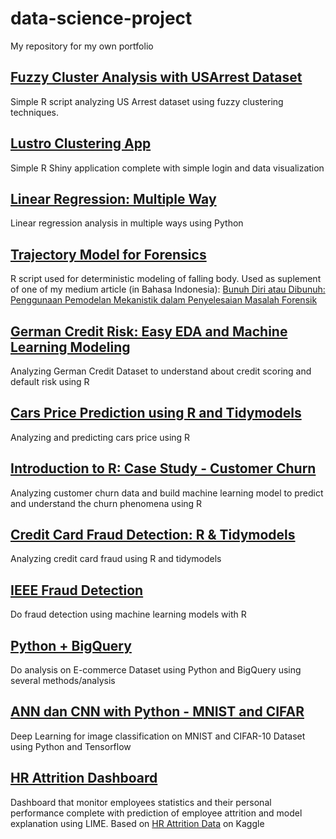 # data-science-project
My repository for my own portfolio

## [Fuzzy Cluster Analysis with USArrest Dataset](https://github.com/hadimaster65555/fuzzy-cluster-analysis-with-USArrest-Data)

Simple R script analyzing US Arrest dataset using fuzzy clustering techniques.

## [Lustro Clustering App](https://github.com/hadimaster65555/clustering-app2)

Simple R Shiny application complete with simple login and data visualization

## [Linear Regression: Multiple Way](https://github.com/hadimaster65555/linear-regression-multiple-way)

Linear regression analysis in multiple ways using Python

## [Trajectory Model for Forensics](https://github.com/hadimaster65555/trajectory-model-for-forensics)

R script used for deterministic modeling of falling body. Used as suplement of one of my medium article (in Bahasa Indonesia): [Bunuh Diri atau Dibunuh: Penggunaan Pemodelan Mekanistik dalam Penyelesaian Masalah Forensik](https://medium.com/indor/bunuh-diri-atau-dibunuh-penggunaan-pemodelan-mekanistik-dalam-penyelesaian-masalah-3802032b424f)

## [German Credit Risk: Easy EDA and Machine Learning Modeling](https://www.kaggle.com/code/hadimaster/german-credit-risk-easy-eda-and-machine-learning)
Analyzing German Credit Dataset to understand about credit scoring and default risk using R

## [Cars Price Prediction using R and Tidymodels](https://www.kaggle.com/code/hadimaster/cars-price-prediction-using-r-and-tidymodels)
Analyzing and predicting cars price using R

## [Introduction to R: Case Study - Customer Churn](https://www.kaggle.com/code/hadimaster/introduction-to-r-case-study-customer-churn)
Analyzing customer churn data and build machine learning model to predict and understand the churn phenomena using R

## [Credit Card Fraud Detection: R & Tidymodels](https://www.kaggle.com/code/hadimaster/credit-card-fraud-detection-r-tidymodels)
Analyzing credit card fraud using R and tidymodels

## [IEEE Fraud Detection](https://www.kaggle.com/code/hadimaster/ieee-fraud-detection)
Do fraud detection using machine learning models with R

## [Python + BigQuery](https://colab.research.google.com/drive/1qAkEyKq20uiWS-nB9BvG8b7Fo3w3NXLE?usp=sharing)
Do analysis on E-commerce Dataset using Python and BigQuery using several methods/analysis

## [ANN dan CNN with Python - MNIST and CIFAR](https://colab.research.google.com/drive/12YynZWNk1U2d1mYayhNIRjDgYBrvanyw?usp=sharing)
Deep Learning for image classification on MNIST and CIFAR-10 Dataset using Python and Tensorflow

## [HR Attrition Dashboard](https://huggingface.co/spaces/hadimaster65555/hr_attrition_dashboard)
Dashboard that monitor employees statistics and their personal performance complete with prediction of employee attrition and model explanation using LIME. Based on [HR Attrition Data](https://www.kaggle.com/datasets/gummulasrikanth/hr-employee-retention) on Kaggle 

